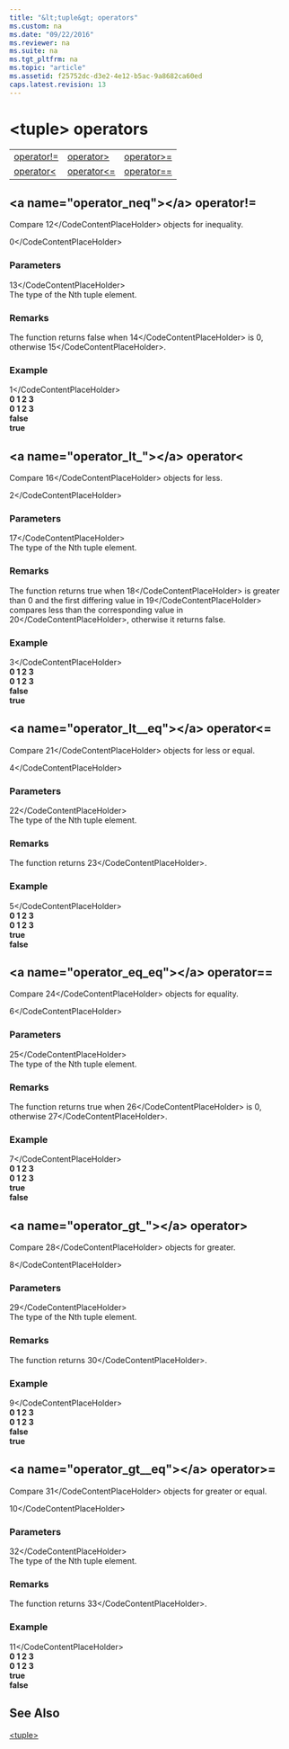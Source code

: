 ```yaml
---
title: "&lt;tuple&gt; operators"
ms.custom: na
ms.date: "09/22/2016"
ms.reviewer: na
ms.suite: na
ms.tgt_pltfrm: na
ms.topic: "article"
ms.assetid: f25752dc-d3e2-4e12-b5ac-9a8682ca60ed
caps.latest.revision: 13
---
```

# &lt;tuple&gt; operators
||||  
|-|-|-|  
|[operator!=](#operator_neq)|[operator&gt;](#operator_gt_)|[operator&gt;=](#operator_gt__eq)|  
|[operator&lt;](#operator_lt_)|[operator&lt;=](#operator_lt__eq)|[operator==](#operator_eq_eq)|  
  
##  \<a name="operator_neq">\</a>  operator!=  
 Compare <CodeContentPlaceHolder>12\</CodeContentPlaceHolder> objects for inequality.  
  
<CodeContentPlaceHolder>0\</CodeContentPlaceHolder>  
### Parameters  
 <CodeContentPlaceHolder>13\</CodeContentPlaceHolder>  
 The type of the Nth tuple element.  
  
### Remarks  
 The function returns false when <CodeContentPlaceHolder>14\</CodeContentPlaceHolder> is 0, otherwise <CodeContentPlaceHolder>15\</CodeContentPlaceHolder>.  
  
### Example  
  
<CodeContentPlaceHolder>1\</CodeContentPlaceHolder>  
   **0 1 2 3**  
 **0 1 2 3**  
 **false**  
 **true**    
##  \<a name="operator_lt_">\</a>  operator&lt;  
 Compare <CodeContentPlaceHolder>16\</CodeContentPlaceHolder> objects for less.  
  
<CodeContentPlaceHolder>2\</CodeContentPlaceHolder>  
### Parameters  
 <CodeContentPlaceHolder>17\</CodeContentPlaceHolder>  
 The type of the Nth tuple element.  
  
### Remarks  
 The function returns true when <CodeContentPlaceHolder>18\</CodeContentPlaceHolder> is greater than 0 and the first differing value in <CodeContentPlaceHolder>19\</CodeContentPlaceHolder> compares less than the corresponding value in <CodeContentPlaceHolder>20\</CodeContentPlaceHolder>, otherwise it returns false.  
  
### Example  
  
<CodeContentPlaceHolder>3\</CodeContentPlaceHolder>  
   **0 1 2 3**  
 **0 1 2 3**  
 **false**  
 **true**    
##  \<a name="operator_lt__eq">\</a>  operator&lt;=  
 Compare <CodeContentPlaceHolder>21\</CodeContentPlaceHolder> objects for less or equal.  
  
<CodeContentPlaceHolder>4\</CodeContentPlaceHolder>  
### Parameters  
 <CodeContentPlaceHolder>22\</CodeContentPlaceHolder>  
 The type of the Nth tuple element.  
  
### Remarks  
 The function returns <CodeContentPlaceHolder>23\</CodeContentPlaceHolder>.  
  
### Example  
  
<CodeContentPlaceHolder>5\</CodeContentPlaceHolder>  
   **0 1 2 3**  
 **0 1 2 3**  
 **true**  
 **false**    
##  \<a name="operator_eq_eq">\</a>  operator==  
 Compare <CodeContentPlaceHolder>24\</CodeContentPlaceHolder> objects for equality.  
  
<CodeContentPlaceHolder>6\</CodeContentPlaceHolder>  
### Parameters  
 <CodeContentPlaceHolder>25\</CodeContentPlaceHolder>  
 The type of the Nth tuple element.  
  
### Remarks  
 The function returns true when <CodeContentPlaceHolder>26\</CodeContentPlaceHolder> is 0, otherwise <CodeContentPlaceHolder>27\</CodeContentPlaceHolder>.  
  
### Example  
  
<CodeContentPlaceHolder>7\</CodeContentPlaceHolder>  
   **0 1 2 3**  
 **0 1 2 3**  
 **true**  
 **false**    
##  \<a name="operator_gt_">\</a>  operator&gt;  
 Compare <CodeContentPlaceHolder>28\</CodeContentPlaceHolder> objects for greater.  
  
<CodeContentPlaceHolder>8\</CodeContentPlaceHolder>  
### Parameters  
 <CodeContentPlaceHolder>29\</CodeContentPlaceHolder>  
 The type of the Nth tuple element.  
  
### Remarks  
 The function returns <CodeContentPlaceHolder>30\</CodeContentPlaceHolder>.  
  
### Example  
  
<CodeContentPlaceHolder>9\</CodeContentPlaceHolder>  
   **0 1 2 3**  
 **0 1 2 3**  
 **false**  
 **true**    
##  \<a name="operator_gt__eq">\</a>  operator&gt;=  
 Compare <CodeContentPlaceHolder>31\</CodeContentPlaceHolder> objects for greater or equal.  
  
<CodeContentPlaceHolder>10\</CodeContentPlaceHolder>  
### Parameters  
 <CodeContentPlaceHolder>32\</CodeContentPlaceHolder>  
 The type of the Nth tuple element.  
  
### Remarks  
 The function returns <CodeContentPlaceHolder>33\</CodeContentPlaceHolder>.  
  
### Example  
  
<CodeContentPlaceHolder>11\</CodeContentPlaceHolder>  
   **0 1 2 3**  
 **0 1 2 3**  
 **true**  
 **false**    
## See Also  
 [&lt;tuple&gt;](../vs140/-tuple-.md)